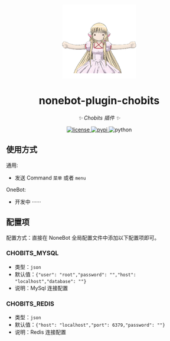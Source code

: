 <!--
 * @Author         : SnowRabbit
 * @Date           : 2025-03-15 12:41:16
 * @LastEditors    : SnowRabbit
 * @LastEditTime   : 2025-03-15 12:41:16
 * @Description    : 机器人
 * @GitHub         : https://github.com/snowrabbit-top
-->

<!-- markdownlint-disable MD033 MD036 MD041 -->

<p align="center">
  <img src="docs/logo.jpg" width="200" height="200" alt="chobits">
</p>

<div align="center">

# nonebot-plugin-chobits

_✨ Chobits 插件 ✨_

</div>

<p align="center">
  <a href="https://raw.githubusercontent.com/cscs181/QQ-Github-Bot/master/LICENSE">
    <img src="https://img.shields.io/github/license/cscs181/QQ-Github-Bot.svg" alt="license">
  </a>
  <a href="https://pypi.python.org/pypi/nonebot-plugin-status">
    <img src="https://img.shields.io/pypi/v/nonebot-plugin-status.svg" alt="pypi">
  </a>
  <img src="https://img.shields.io/badge/python-3.11+-blue.svg" alt="python">
</p>

## 使用方式

通用:

- 发送 Command `菜单` 或者 `menu`

OneBot:

- 开发中 ······

## 配置项

配置方式：直接在 NoneBot 全局配置文件中添加以下配置项即可。

### CHOBITS_MYSQL

- 类型：`json`
- 默认值：`{"user": "root","password": "","host": "localhost","database": ""}`
- 说明：MySql 连接配置

### CHOBITS_REDIS

- 类型：`json`
- 默认值：`{"host": "localhost","port": 6379,"password": ""}`
- 说明：Redis 连接配置
